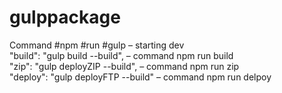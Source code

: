 # gulppackage

Command #npm #run #gulp – starting dev</br>
  "build": "gulp build --build", – command npm run build </br>
  "zip": "gulp deployZIP --build", – command npm run zip </br>
  "deploy": "gulp deployFTP --build" – command npm run delpoy </br>
  
  
